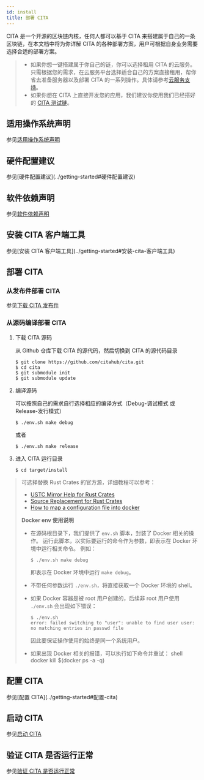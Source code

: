 ```yaml
---
id: install
title: 部署 CITA
---
```


CITA 是一个开源的区块链内核，任何人都可以基于 CITA 来搭建属于自己的一条区块链，在本文档中将为你详解 CITA 的各种部署方案，用户可根据自身业务需要选择合适的部署方案。

> - 如果你想一键搭建属于你自己的链，你可以选择租用 CITA 的云服务。只需根据您的需求，在云服务平台选择适合自己的方案直接租用，帮你省去准备服务器以及部署 CITA 的一系列操作。具体请参考[云服务支持](./huawei)。
> - 如果你想在 CITA 上直接开发您的应用，我们建议你使用我们已经搭好的 [CITA 测试链](../../toolchain/testnet/testchain)。

## 适用操作系统声明

参见[适用操作系统声明](../getting-started#适用操作系统声明)

## 硬件配置建议

参见\[硬件配置建议\](../getting-started#硬件配置建议)

## 软件依赖声明

参见[软件依赖声明](../getting-started#软件依赖声明)

## 安装 CITA 客户端工具

参见\[安装 CITA 客户端工具\](../getting-started#安装-cita-客户端工具)

## 部署 CITA

<!--DOCUSAURUS_CODE_TABS-->

<!--发布件部署-->

### 从发布件部署 CITA

参见[下载 CITA 发布件](../getting-started#下载-cita)

<!--源码部署-->

### 从源码编译部署 CITA

1. 下载 CITA 源码
    
    从 Github 仓库下载 CITA 的源代码，然后切换到 CITA 的源代码目录
    
    ```shell
    $ git clone https://github.com/citahub/cita.git
    $ cd cita
    $ git submodule init
    $ git submodule update
    ```

2. 编译源码
    
    可以按照自己的需求自行选择相应的编译方式（Debug-调试模式 或 Release-发行模式）
    
    ```shell
    $ ./env.sh make debug
    ```
    
    或者
    
    ```shell
    $ ./env.sh make release
    ```

3. 进入 CITA 运行目录
    
    ```shell
    $ cd target/install
    ```

> 可选择替换 Rust Crates 的官方源，详细教程可以参考：
> 
> - [USTC Mirror Help for Rust Crates](http://mirrors.ustc.edu.cn/help/crates.io-index.html)
> - [Source Replacement for Rust Crates](https://doc.rust-lang.org/cargo/reference/source-replacement.html)
> - [How to map a configuration file into docker](https://docs.docker.com/storage/volumes/)
> 
> **Docker env 使用说明**
> 
> - 在源码根目录下，我们提供了 `env.sh` 脚本，封装了 Docker 相关的操作。 运行此脚本，以实际要运行的命令作为参数，即表示在 Docker 环境中运行相关命令。 例如：
>     
>     ```shell
>     $ ./env.sh make debug
>     ```
>     
>     即表示在 Docker 环境中运行 `make debug`。
> 
> - 不带任何参数运行 `./env.sh`，将直接获取一个 Docker 环境的 shell。
> - 如果 Docker 容器是被 root 用户创建的，后续非 root 用户使用 `./env.sh` 会出现如下错误：
>     
>     ```shell
>     $ ./env.sh
>     error: failed switching to "user": unable to find user user: no matching entries in passwd file
>     ```
>     
>     因此要保证操作使用的始终是同一个系统用户。
> 
> - 如果出现 Docker 相关的报错，可以执行如下命令并重试： 
>         shell
>         docker kill $(docker ps -a -q)

<!--END_DOCUSAURUS_CODE_TABS-->

## 配置 CITA

参见\[配置 CITA\](../getting-started#配置-cita)

## 启动 CITA

参见[启动 CITA](../getting-started#启动-cita)

## 验证 CITA 是否运行正常

参见[验证 CITA 是否运行正常](../getting-started#验证-cita-是否运行正常)
